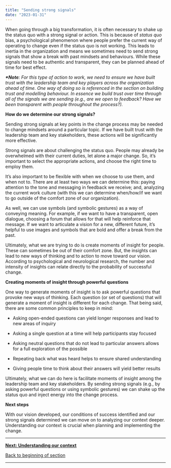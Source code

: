```yaml
---
title: "Sending strong signals"
date: "2023-01-31"
---
```


When going through a big transformation, it is often necessary to shake up the status quo with a strong signal or action. This is because of _status quo_ bias, a psychological phenomenon where people prefer the current way of operating to change even if the status quo is not working. This leads to inertia in the organization and means we sometimes need to send strong signals that show a break with past mindsets and behaviours. While these signals need to be authentic and transparent, they can be planned ahead of time for best effect.

**_\*Note_**_: For this type of action to work, we need to ensure we have built trust with the leadership team and key players across the organization ahead of time. One way of doing so is referenced in the section on building trust and modelling behaviour. In essence we build trust over time through all of the signals we are sending (e.g., are we open to feedback? Have we been transparent with people throughout the process?)._

**How do we determine our strong signals?**

Sending strong signals at key points in the change process may be needed to change mindsets around a particular topic. If we have built trust with the leadership team and key stakeholders, these actions will be significantly more effective.

Strong signals are about challenging the status quo. People may already be overwhelmed with their current duties, let alone a major change. So, it’s important to select the appropriate actions, and choose the right time to employ them.

It’s also important to be flexible with when we choose to use them, and when not to. There are at least two ways we can determine this: paying attention to the tone and messaging in feedback we receive; and, analyzing the current work culture (with this we can determine when/how/if we want to go outside of the comfort zone of our organization).

As well, we can use symbols (and symbolic gestures) as a way of conveying meaning. For example, if we want to have a transparent, open dialogue, choosing a forum that allows for that will help reinforce that message. If we want to articulate a vision for a new, different future, it’s helpful to use images and symbols that are bold and offer a break from the past.

Ultimately, what we are trying to do is create moments of insight for people. These can sometimes be out of their comfort zone. But, the insights can lead to new ways of thinking and to action to move toward our vision. According to psychological and neurological research, the number and intensity of insights can relate directly to the probability of successful change.

**Creating moments of insight through powerful questions**

One way to generate moments of insight is to ask powerful questions that provoke new ways of thinking. Each question (or set of questions) that will generate a moment of insight is different for each change. That being said, there are some common principles to keep in mind:

- Asking open-ended questions can yield longer responses and lead to new areas of inquiry

- Asking a single question at a time will help participants stay focused

- Asking neutral questions that do not lead to particular answers allows for a full exploration of the possible

- Repeating back what was heard helps to ensure shared understanding

- Giving people time to think about their answers will yield better results

Ultimately, what we can do here is facilitate moments of insight among the leadership team and key stakeholders. By sending strong signals (e.g., by asking powerful questions or using symbolic gestures) we can shake up the status quo and inject energy into the change process.

**Next steps**

With our vision developed, our conditions of success identified and our strong signals determined we can move on to analyzing our context deeper. Understanding our context is crucial when planning and implementing the change.

* * *

[******Next: Understanding our context******](https://articles.alpha.canada.ca/framework-for-leading-change/understanding-our-context/)

[Back to beginning of section](https://articles.alpha.canada.ca/framework-for-leading-change/laying-our-foundation-for-successful-change/)

* * *
